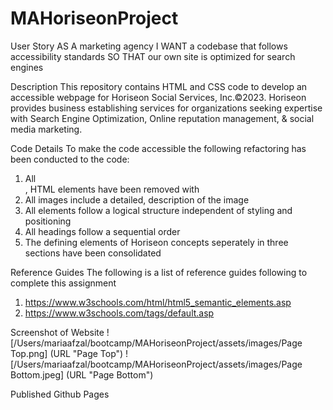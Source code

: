 # MAHoriseonProject

User Story
AS A marketing agency
I WANT a codebase that follows accessibility standards
SO THAT our own site is optimized for search engines

Description
This repository contains HTML and CSS code to develop an accessible webpage for Horiseon Social Services, Inc.©2023.
Horiseon provides business establishing services for organizations seeking expertise with Search Engine Optimization, Online reputation management, & social media marketing.

Code Details
To make the code accessible the following refactoring has been conducted to the code:
1. All <div>, <span> HTML elements have been removed with <nav>
2. All images include a detailed, <alt> description of the image
3. All elements follow a logical structure independent of styling and positioning
4. All headings follow a sequential order
5. The <sections> defining elements of Horiseon concepts seperately in three sections have been consolidated

Reference Guides
The following is a list of reference guides following to complete this assignment
1. https://www.w3schools.com/html/html5_semantic_elements.asp
2. https://www.w3schools.com/tags/default.asp

Screenshot of Website
![/Users/mariaafzal/bootcamp/MAHoriseonProject/assets/images/Page Top.png] (URL "Page Top")
![/Users/mariaafzal/bootcamp/MAHoriseonProject/assets/images/Page Bottom.jpeg] (URL "Page Bottom")

Published Github Pages

